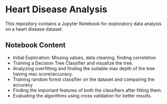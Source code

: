 # Heart Disease Analysis
This repository contains a Jupyter Notebook for exploratory data analysis on a heart disease dataset. 

## Notebook Content
- Initial Exploration: Missing values, data cleaning, finding correletion
- Training a Decision Tree Classifier and visualize the tree.
- Analyzing overfitting and finding the suitable max depth of the tree having mac score/accuracy.
- Training random forest classifier on the dataset and comparing the accuracy
- Finding the important features of both the classifiers after fitting them.
- Evaluating the algorithms using cross validation for better results.
